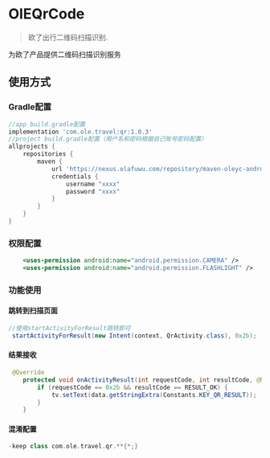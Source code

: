 # OlEQrCode
> 欧了出行二维码扫描识别.


为欧了产品提供二维码扫描识别服务

## 使用方式
###  Gradle配置
```groovy
//app build.gradle配置
implementation 'com.ole.travel:qr:1.0.3'
//project build.gradle配置（用户名和密码根据自己账号密码配置）
allprojects {
    repositories {
        maven {
            url 'https://nexus.olafuwu.com/repository/maven-oleyc-android-releases/'
            credentials {
                username "xxxx"
                password "xxxx"
            }
        }
    }
}
```

### 权限配置
```xml
    <uses-permission android:name="android.permission.CAMERA" />
    <uses-permission android:name="android.permission.FLASHLIGHT" />
```

### 功能使用
#### 跳转到扫描页面
```java
//使用startActivityForResult跳转即可
 startActivityForResult(new Intent(context, QrActivity.class), 0x2b);
```
#### 结果接收
```java
 @Override
    protected void onActivityResult(int requestCode, int resultCode, @Nullable Intent data) {
        if (requestCode == 0x2b && resultCode == RESULT_OK) {
            tv.setText(data.getStringExtra(Constants.KEY_QR_RESULT));
        }
    }
```

#### 混淆配置
```groovy
-keep class com.ole.travel.qr.**{*;}

```



